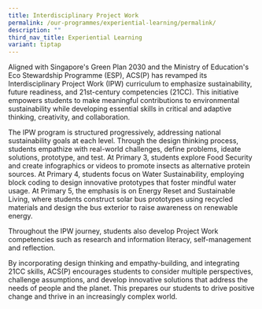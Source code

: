 ```yaml
---
title: Interdisciplinary Project Work
permalink: /our-programmes/experiential-learning/permalink/
description: ""
third_nav_title: Experiential Learning
variant: tiptap
---
```

<p>Aligned with Singapore's Green Plan 2030 and the Ministry of Education's
Eco Stewardship Programme (ESP), ACS(P) has revamped its Interdisciplinary
Project Work (IPW) curriculum to emphasize sustainability, future readiness,
and 21st-century competencies (21CC). This initiative empowers students
to make meaningful contributions to environmental sustainability while
developing essential skills in critical and adaptive thinking, creativity,
and collaboration.</p>
<p>The IPW program is structured progressively, addressing national sustainability
goals at each level. Through the design thinking process, students empathize
with real-world challenges, define problems, ideate solutions, prototype,
and test. At Primary 3, students explore Food Security and create infographics
or videos to promote insects as alternative protein sources. At Primary
4, students focus on Water Sustainability, employing block coding to design
innovative prototypes that foster mindful water usage. At Primary 5, the
emphasis is on Energy Reset and Sustainable Living, where students construct
solar bus prototypes using recycled materials and design the bus exterior
to raise awareness on renewable energy.</p>
<p>Throughout the IPW journey, students also develop Project Work competencies
such as research and information literacy, self-management and reflection.</p>
<p>By incorporating design thinking and empathy-building, and integrating
21CC skills, ACS(P) encourages students to consider multiple perspectives,
challenge assumptions, and develop innovative solutions that address the
needs of people and the planet. This prepares our students to drive positive
change and thrive in an increasingly complex world.</p>